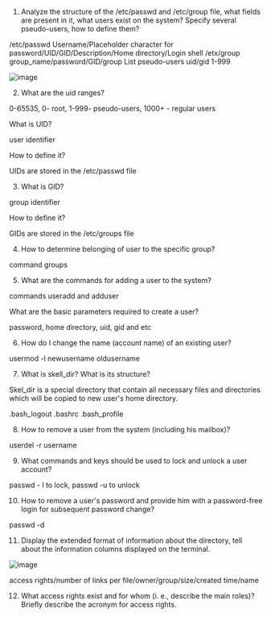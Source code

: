 1) Analyze the structure of the /etc/passwd and /etc/group file, what fields are
present in it, what users exist on the system? Specify several pseudo-users, how
to define them?

/etc/passwd Username/Placeholder character for password/UID/GID/Description/Home directory/Login shell
/etx/group group_name/password/GID/group List
pseudo-users uid/gid 1-999

![image](https://user-images.githubusercontent.com/46942305/148612745-8654fddb-3f83-4bd6-a834-8cc52045cbdf.png)

2) What are the uid ranges? 

0-65535, 0- root, 1-999- pseudo-users, 1000+ - regular users

  What is UID?
 
user identifier

  How to define it?
 
UIDs are stored in the /etc/passwd file

3) What is GID? 

group identifier

  How to define it?

GIDs are stored in the /etc/groups file

4) How to determine belonging of user to the specific group?

command groups

5) What are the commands for adding a user to the system? 

commands useradd and adduser

What are the basic parameters required to create a user?

password, home directory, uid, gid and etc

6) How do I change the name (account name) of an existing user?

usermod -l newusername oldusername

7) What is skell_dir? What is its structure?

Skel_dir is a special directory that contain all necessary files and directories which will be copied to new user's home directory.

.bash_logout .bashrc .bash_profile

8) How to remove a user from the system (including his mailbox)?

userdel -r username

9) What commands and keys should be used to lock and unlock a user account?

passwd - l to lock, passwd -u to unlock

10) How to remove a user's password and provide him with a password-free login for subsequent password change?

passwd -d

11) Display the extended format of information about the directory, tell about the information columns displayed on the terminal.

![image](https://user-images.githubusercontent.com/46942305/148616701-b4d1a40b-094e-4227-b967-346134daca3a.png)

access rights/number of links per file/owner/group/size/created time/name

12) What access rights exist and for whom (i. e., describe the main roles)? Briefly describe the acronym for access rights.
